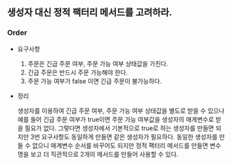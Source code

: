 ## 생성자 대신 정적 팩터리 메서드를 고려하라.

### Order

- 요구사항
  1. 주문은 긴급 주문 여부, 주문 가능 여부 상태값을 가진다.
  2. 긴급 주문은 반드시 주문 가능해야 한다.
  3. 주문 가능 여부가 false 이면 긴급 주문이 불가능하다.


- 정리

    생성자를 이용하여 긴급 주문 여부, 주문 가능 여부 상태값을 별도로 받을 수 있으나
    예를 들어 긴급 주문 여부가 true이면 주문 가능 여부값을 생성자의 매계변수로 받을 필요가 없다.
    그렇다면 생성자에서 기본적으로 true로 하는 생성자를 만들면 되지만 3번 요구사항도 동일하게 만들면
    같은 생성자가 필요하다. 동일한 생성자를 만들 수 없으니 매계변수 순서를 바꾸어도 되지만
    정적 팩터리 메서드를 만들면 변수명을 보고 더 직관적으로 2개의 메서드를 만들어 사용할 수 있다.

